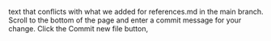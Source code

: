 text that conflicts with what we added for references.md in the main branch.
Scroll to the bottom of the page and enter a commit message for your change.
Click the Commit new file button, 
